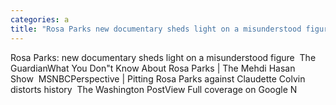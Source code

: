 ```yaml
---
categories: a
title: "Rosa Parks new documentary sheds light on a misunderstood figure  The Guardian"
---
```

Rosa Parks: new documentary sheds light on a misunderstood figure&nbsp;&nbsp;The GuardianWhat You Don"t Know About Rosa Parks | The Mehdi Hasan Show&nbsp;&nbsp;MSNBCPerspective | Pitting Rosa Parks against Claudette Colvin distorts history&nbsp;&nbsp;The Washington PostView Full coverage on Google N